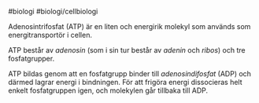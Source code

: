 #biologi #biologi/cellbiologi 

Adenosintrifosfat (ATP) är en liten och energirik molekyl som används som energitransportör i cellen.

ATP består av *adenosin* (som i sin tur består av *adenin* och *ribos*) och tre fosfatgrupper.

ATP bildas genom att en fosfatgrupp binder till *adenosindifosfat* (ADP) och därmed lagrar energi i bindningen. För att frigöra energi dissocieras helt enkelt fosfatgruppen igen, och molekylen går tillbaka till ADP.